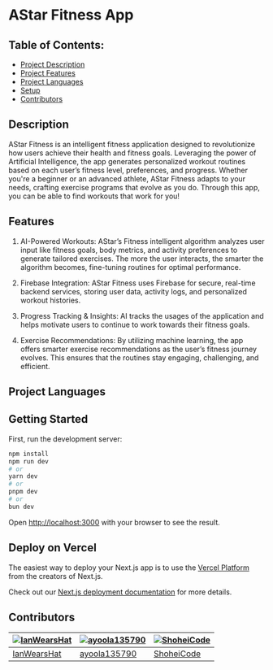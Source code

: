 # AStar Fitness App
## Table of Contents:
- [Project Description](#description)
- [Project Features](#features)
- [Project Languages](#project-languages)
- [Setup](#getting-started)
- [Contributors](#contributors)

## Description
AStar Fitness is an intelligent fitness application designed to revolutionize how users achieve their health and fitness goals. Leveraging the power of Artificial Intelligence, the app generates personalized workout routines based on each user’s fitness level, preferences, and progress. Whether you're a beginner or an advanced athlete, AStar Fitness adapts to your needs, crafting exercise programs that evolve as you do. Through this app, you can be able to find workouts that work for you!

## Features
1. AI-Powered Workouts: AStar’s Fitness intelligent algorithm analyzes user input like fitness goals, body metrics, and activity preferences to generate tailored exercises. The more the user interacts, the smarter the algorithm becomes, fine-tuning routines for optimal performance.

2. Firebase Integration: AStar Fitness uses Firebase for secure, real-time backend services, storing user data, activity logs, and personalized workout histories. 

3. Progress Tracking & Insights: AI tracks the usages of the application and helps motivate users to continue to work towards their fitness goals.

4. Exercise Recommendations: By utilizing machine learning, the app offers smarter exercise recommendations as the user’s fitness journey evolves. This ensures that the routines stay engaging, challenging, and efficient.

## Project Languages

## Getting Started

First, run the development server:

```bash
npm install
npm run dev
# or
yarn dev
# or
pnpm dev
# or
bun dev
```

Open [http://localhost:3000](http://localhost:3000) with your browser to see the result.

## Deploy on Vercel

The easiest way to deploy your Next.js app is to use the [Vercel Platform](https://vercel.com/new?utm_medium=default-template&filter=next.js&utm_source=create-next-app&utm_campaign=create-next-app-readme) from the creators of Next.js.

Check out our [Next.js deployment documentation](https://nextjs.org/docs/deployment) for more details.

## Contributors
[![IanWearsHat](https://github.com/user-attachments/assets/644b3997-385c-4274-8b45-799c8d213e18)](https://github.com/iharsh234)  | [![ayoola135790]()](https://www.quandl.com/) | [![ShoheiCode](https://github.com/user-attachments/assets/9201f055-0e10-4723-93c7-9818a769f111)](https://portfoliowebsite-36391.web.app/)
---|---|---
[IanWearsHat](https://github.com/IanWearsHat) | [ayoola135790](https://github.com/ayoola135790) | [ShoheiCode](https://github.com/Shoheicode)

<!-- ALL-CONTRIBUTORS-LIST:START - Do not remove or modify this section -->
<!-- prettier-ignore-start -->
<!-- markdownlint-disable -->

<!-- markdownlint-restore -->
<!-- prettier-ignore-end -->

<!-- ALL-CONTRIBUTORS-LIST:END -->

